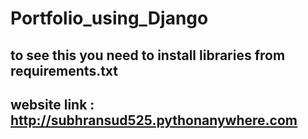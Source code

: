 # Portfolio_using_Django
to see this you need to install libraries from requirements.txt
---
website link : <a href="http://subhransud525.pythonanywhere.com" target="_blank">http://subhransud525.pythonanywhere.com</a>
---
